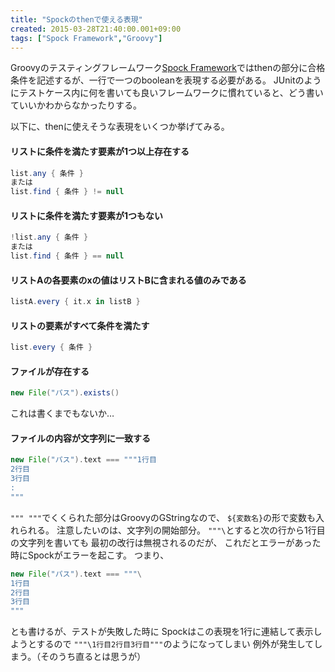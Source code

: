 ```yaml
---
title: "Spockのthenで使える表現"
created: 2015-03-28T21:40:00.001+09:00
tags: ["Spock Framework","Groovy"]
---
```

Groovyのテスティングフレームワーク[Spock Framework](https://code.google.com/p/spock/)ではthenの部分に合格条件を記述するが、一行で一つのbooleanを表現する必要がある。
JUnitのようにテストケース内に何を書いても良いフレームワークに慣れていると、どう書いていいかわからなかったりする。

以下に、thenに使えそうな表現をいくつか挙げてみる。
<!--more-->

#### リストに条件を満たす要素が1つ以上存在する

```groovy
list.any { 条件 }
または
list.find { 条件 } != null
```

#### リストに条件を満たす要素が1つもない

```groovy
!list.any { 条件 }
または
list.find { 条件 } == null
```

#### リストAの各要素のxの値はリストBに含まれる値のみである

```groovy
listA.every { it.x in listB }
```

#### リストの要素がすべて条件を満たす

```groovy
list.every { 条件 }
```

#### ファイルが存在する

```groovy
new File("パス").exists()
```

これは書くまでもないか…

#### ファイルの内容が文字列に一致する

```groovy
new File("パス").text === """1行目
2行目
3行目
:
"""
```

`""" """`でくくられた部分はGroovyのGStringなので、
`${変数名}`の形で変数も入れられる。
注意したいのは、文字列の開始部分。
`"""\`とすると次の行から1行目の文字列を書いても
最初の改行は無視されるのだが、
これだとエラーがあった時にSpockがエラーを起こす。
つまり、

```groovy
new File("パス").text === """\
1行目
2行目
3行目
"""
```

とも書けるが、テストが失敗した時に
Spockはこの表現を1行に連結して表示しようとするので
`"""\1行目2行目3行目"""`のようになってしまい
例外が発生してしまう。（そのうち直るとは思うが）
